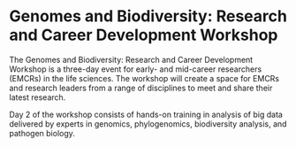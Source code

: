 # Genomes and Biodiversity: Research and Career Development Workshop

The Genomes and Biodiversity: Research and Career Development Workshop is a three-day event for early- and mid-career researchers (EMCRs) in the life sciences. The workshop will create a space for EMCRs and research leaders from a range of disciplines to meet and share their latest research.

Day 2 of the workshop consists of hands-on training in analysis of big data delivered by experts in genomics, phylogenomics, biodiversity analysis, and pathogen biology.

